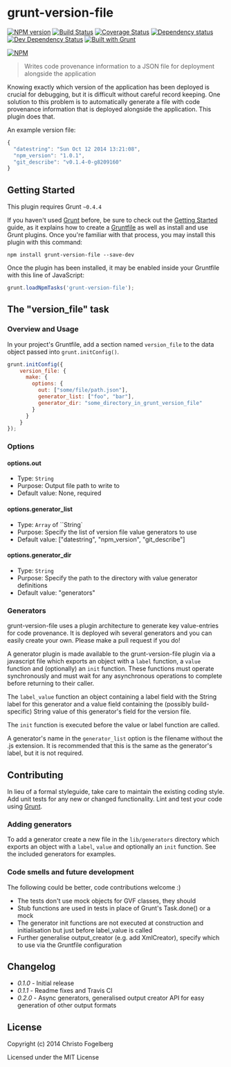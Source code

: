 # grunt-version-file

[![NPM version](https://badge.fury.io/js/grunt-version-file.svg)](http://badge.fury.io/js/grunt-version-file)
[![Build Status](https://travis-ci.org/cfogelberg/grunt-version-file.svg?branch=master)](https://travis-ci.org/cfogelberg/grunt-version-file)
[![Coverage Status](https://coveralls.io/repos/cfogelberg/grunt-version-file/badge.png)](https://coveralls.io/r/cfogelberg/grunt-version-file)
[![Dependency status](https://david-dm.org/cfogelberg/grunt-version-file/status.png)](https://david-dm.org/cfogelberg/grunt-version-file#info=dependencies&view=table)
[![Dev Dependency Status](https://david-dm.org/cfogelberg/grunt-version-file/dev-status.png)](https://david-dm.org/cfogelberg/grunt-version-file#info=devDependencies&view=table)
[![Built with Grunt](https://cdn.gruntjs.com/builtwith.png)](http://gruntjs.com/)

[![NPM](https://nodei.co/npm/grunt-version-file.png?downloads=true&stars=true)](https://nodei.co/npm/grunt-version-file/)

> Writes code provenance information to a JSON file for deployment alongside the application

Knowing exactly which version of the application has been deployed is crucial for debugging, but it is difficult without careful record keeping. One solution to this problem is to automatically generate a file with code provenance information that is deployed alongside the application. This plugin does that.

An example version file:

```js
{
  "datestring": "Sun Oct 12 2014 13:21:08",
  "npm_version": "1.0.1",
  "git_describe": "v0.1.4-0-g8209160"
}
```

## Getting Started

This plugin requires Grunt `~0.4.4`

If you haven't used [Grunt](http://gruntjs.com/) before, be sure to check out the [Getting Started](http://gruntjs.com/getting-started) guide, as it explains how to create a [Gruntfile](http://gruntjs.com/sample-gruntfile) as well as install and use Grunt plugins. Once you're familiar with that process, you may install this plugin with this command:

```shell
npm install grunt-version-file --save-dev
```

Once the plugin has been installed, it may be enabled inside your Gruntfile with this line of JavaScript:

```js
grunt.loadNpmTasks('grunt-version-file');
```

## The "version_file" task

### Overview and Usage
In your project's Gruntfile, add a section named `version_file` to the data object passed into `grunt.initConfig()`.

```js
grunt.initConfig({
    version_file: {
      make: {
        options: {
          out: ["some/file/path.json"],
          generator_list: ["foo", "bar"],
          generator_dir: "some_directory_in_grunt_version_file"
        }
      }
    }
});
```

### Options

#### options.out
- Type: `String`
- Purpose: Output file path to write to
- Default value: None, required

#### options.generator_list
- Type: `Array` of ``String`
- Purpose: Specify the list of version file value generators to use
- Default value: ["datestring", "npm_version", "git_describe"]

#### options.generator_dir
- Type: `String`
- Purpose: Specify the path to the directory with value generator definitions
- Default value: "generators"

### Generators

grunt-version-file uses a plugin architecture to generate key value-entries for code provenance. It is deployed wih several generators and you can easily create your own. Please make a pull request if you do!

A generator plugin is made available to the grunt-version-file plugin via a javascript file which exports an object with a `label` function, a `value` function and (optionally) an `init` function. These functions must operate synchronously and must wait for any asynchronous operations to complete before returning to their caller.

The `label_value` function an object containing a label field with the String label for this generator and a value field containing the (possibly build-specific) String value of this generator's field for the version file.

The `init` function is executed before the value or label function are called.

A generator's name in the `generator_list` option is the filename without the .js extension. It is recommended that this is the same as the generator's label, but it is not required.

## Contributing

In lieu of a formal styleguide, take care to maintain the existing coding style. Add unit tests for any new or changed functionality. Lint and test your code using [Grunt](http://gruntjs.com/).

### Adding generators

To add a generator create a new file in the `lib/generators` directory which exports an object with a `label`, `value` and optionally an `init` function. See the included generators for examples.

### Code smells and future development

The following could be better, code contributions welcome :)

- The tests don't use mock objects for GVF classes, they should
- Stub functions are used in tests in place of Grunt's Task.done() or a mock
- The generator init functions are not executed at construction and initialisation but just before label_value is called
- Further generalise output_creator (e.g. add XmlCreator), specify which to use via the Gruntfile configuration

## Changelog

- _0.1.0_ - Initial release
- _0.1.1_ - Readme fixes and Travis CI
- _0.2.0_ - Async generators, generalised output creator API for easy generation of other output formats

## License

Copyright (c) 2014 Christo Fogelberg

Licensed under the MIT License

